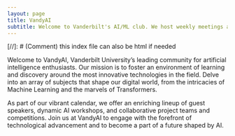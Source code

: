 ```yaml
---
layout: page
title: VandyAI
subtitle: Welcome to Vanderbilt's AI/ML club. We host weekly meetings and have several ongoing <a href="/projects">projects</a>.
---
```

[//]: # (Comment) this index file can also be html if needed

Welcome to VandyAI, Vanderbilt University’s leading community for artificial intelligence enthusiasts. Our mission is to foster an environment of learning and discovery around the most innovative technologies in the field. Delve into an array of subjects that shape our digital world, from the intricacies of Machine Learning and the marvels of Transformers.

As part of our vibrant calendar, we offer an enriching lineup of guest speakers, dynamic AI workshops, and collaborative project teams and competitions. Join us at VandyAI to engage with the forefront of technological advancement and to become a part of a future shaped by AI.